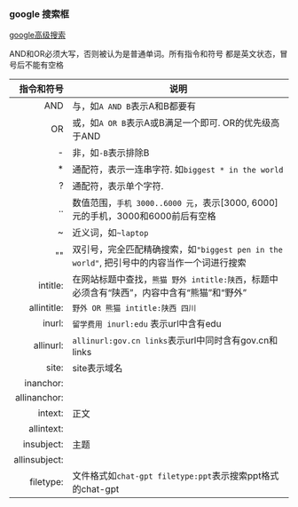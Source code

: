 
### google 搜索框

[google高级搜索](https://www.google.com/advanced_search)

AND和OR必须大写，否则被认为是普通单词。所有指令和符号 都是英文状态，冒号后不能有空格

指令和符号 | 说明 |
----------:|------|
 AND | 与，如`A AND B`表示A和B都要有
  OR | 或，如`A OR B`表示A或B满足一个即可. OR的优先级高于AND
  \- | 非，如`-B`表示排除B
  \* | 通配符，表示一连串字符. 如`biggest * in the world`
  \? | 通配符，表示单个字符. 
  .. | 数值范围，`手机 3000..6000 元`，表示[3000, 6000]元的手机，3000和6000前后有空格
  \~ | 近义词，如`~laptop`
  "" | 双引号，完全匹配精确搜索，如`"biggest pen in the world"`, 把引号中的内容当作一个词进行搜索
      intitle\: | 在网站标题中查找，`熊猫 野外 intitle:陕西`，标题中必须含有“陕西”，内容中含有“熊猫”和“野外”
   allintitle\: | `野外 OR 熊猫 intitle:陕西 四川`
        inurl\: | `留学费用 inurl:edu` 表示url中含有edu 
     allinurl\: | `allinurl:gov.cn links`表示url中同时含有gov.cn和links
         site\: | site表示域名
     inanchor\: | 
  allinanchor\: |
       intext\: | 正文
    allintext\: |
    insubject\: | 主题
 allinsubject\: |
     filetype\: | 文件格式如`chat-gpt filetype:ppt`表示搜索ppt格式的chat-gpt
